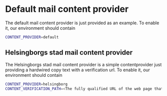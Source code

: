 # Default mail content provider

The default mail content provider is just provided as an example.
To enable it, our environment should contain

```sh
CONTENT_PROVIDER=default
```

## Helsingborgs stad mail content provider

The Helsingborgs stad mail content provider is a simple contentprovider
just providing a hardwired copy text with a verification url.
To enable it, our environment should contain

```sh
CONTENT_PROVIDER=helsingborg
CONTENT_VERIFICATION_PATH=<The fully qualified URL of the web page that verifies the change>
```
